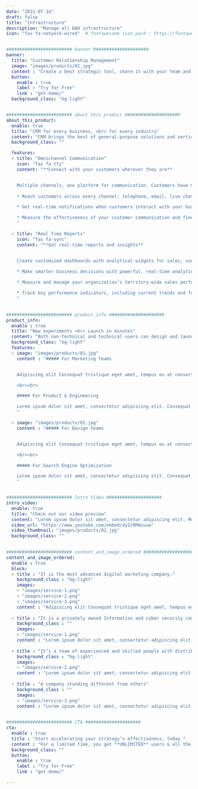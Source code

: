 ```yaml
---
date: "2021-07-14"
draft: false
title: "Infrastructure"
description: "Manage all DAO infrastructure"
icon: "fas fa-network-wired"  # fontawesome icon pack : https://fontawesome.com/icons/


######################### banner #####################
banner:
  title: "Customer Relationship Management"
  image: "images/products/01.jpg"
  content : "Create a best strategic tool, share it with your team and ensure it’s on track with intuitive dashboards. Simple enough with the sophistication and flexibility to meet the needs"
  button:
    enable : true
    label : "Try for Free"
    link : "get-demo/"
  background_class: "bg-light"


######################### about this product #####################
about_this_product:
  enable: true
  title: "CRM for every business, <br> for every industry"
  content: "CRM brings the best of general-purpose solutions and vertical solutions under one roof. We're empowering you to redesign the user interface of the CRM, and create a personalized instance that meets your specific requirements and preferences"
  background_class: ""

  features:
  - title: "Omnichannel Communication"
    icon: "fas fa-tty"
    content: "**Connect with your customers wherever they are**


    Multiple channels, one platform for communication. Customers have more ways to interact with businesses than ever before.
    
    * Reach customers across every channel: telephone, email, live chat, and social media

    * Get real-time notifications when customers interact with your business

    * Measure the effectiveness of your customer communication and find the best time and channel to reach out to your customers
    "

  - title: "Real Time Reports"
    icon: "fas fa-sync"
    content: "**Get real-time reports and insights**


    Create customized dashboards with analytical widgets for sales, such as charts, target meters, KPIs, and funnels.
    
    * Make smarter business decisions with powerful, real-time analytics

    * Measure and manage your organization’s territory-wide sales performance

    * Track key performance indicators, including current trends and future predictions
    "

      
######################### product_info #####################
product_info:
  enable : true
  title: "New experiments <br> Launch in minutes"
  content: "Both non-technical and technical users can design and launch new experiments quickly. Distinctio cumque totam explicabo, quia minima quae esse! Laudantium impedit ratione dignissimos."
  background_class: "bg-light"
  features:
  - image: "images/products/01.jpg"
    content : "##### For Marketing Teams


    Adipiscing elit Consequat tristique eget amet, tempus eu at consecttur. Leo facilisi nunc viverra tellus. Ac laoreet sit vel consquat. consectetur adipiscing elit. tempus eu at consecttur.

    <br><br>

    ##### For Product & Engineering

    Lorem ipsum dolor sit amet, consectetur adipiscing elit. Consequat tristique eget amet, tempus eu at consecttur. Leo facilisi nunc viverra tellus. Ac laoreet sit vel consquat.
    "

  - image: "images/products/02.jpg"
    content : "##### For Design Teams


    Adipiscing elit Consequat tristique eget amet, tempus eu at consecttur. Leo facilisi nunc viverra tellus. Ac laoreet sit vel consquat. consectetur adipiscing elit. tempus eu at consecttur.

    <br><br>

    ##### For Search Engine Optimization

    Lorem ipsum dolor sit amet, consectetur adipiscing elit. Consequat tristique eget amet, tempus eu at consecttur. Leo facilisi nunc viverra tellus. Ac laoreet sit vel consquat.
    "


######################### Intro Video #####################
intro_video:
  enable: true
  title: "Check out our video preview"
  content: "Lorem ipsum dolor sit amet, consectetur adipiscing elit. Morbi egestas Werat viverra id et aliquet. vulputate egestas sollicitudin."
  video_url: "https://www.youtube.com/embed/dyZcRRWiuuw"
  video_thumbnail: "images/products/02.jpg"
  background_class: ""

      
######################### content_and_image_ordered #####################
content_and_image_ordered:
  enable : true
  block:
  - title : "It is the most advanced digital marketing company."
    background_class : "bg-light"
    images:
    - "images/service-1.png"
    - "images/service-2.png"
    - "images/service-3.png"
    content : "Adipiscing elit Consequat tristique eget amet, tempus eu at consecttur. Leo facilisi nunc viverra tellus. Ac laoreet sit vel consquat. consectetur adipiscing elit. Consequat tristique eget amet, tempus eu at consecttur. Leo facilisi nunc viverra tellus. Ac laoreet sit vel consquat."
      
  - title : "It is a privately owned Information and cyber security company"
    background_class : ""
    images:
    - "images/service-1.png"
    content : "Lorem ipsum dolor sit amet, consectetur adipiscing elit. Consequat tristique eget amet, tempus eu at consecttur. Leo facilisi nunc viverra tellus. Ac laoreet sit vel consquat. consectetur adipiscing elit. Consequat tristique eget amet, tempus eu at consecttur. Leo facilisi nunc viverra tellus. Ac laoreet sit vel consquat."
      
  - title : "It’s a team of experienced and skilled people with distributions"
    background_class : "bg-light"
    images:
    - "images/service-2.png"
    content : "Lorem ipsum dolor sit amet, consectetur adipiscing elit. Consequat tristique eget amet, tempus eu at consecttur. Leo facilisi nunc viverra tellus. Ac laoreet sit vel consquat. consectetur adipiscing elit. Consequat tristique eget amet, tempus eu at consecttur. Leo facilisi nunc viverra tellus. Ac laoreet sit vel consquat."
      
  - title : "A company standing different from others"
    background_class : ""
    images:
    - "images/service-3.png"
    content : "Lorem ipsum dolor sit amet, consectetur adipiscing elit. Consequat tristique eget amet, tempus eu at consecttur. Leo facilisi nunc viverra tellus. Ac laoreet sit vel consquat. consectetur adipiscing elit. Consequat tristique eget amet, tempus eu at consecttur. Leo facilisi nunc viverra tellus. Ac laoreet sit vel consquat."

      
######################### CTA #####################
cta:
  enable : true
  title : "Start accelerating your strategy’s effectiveness, today."
  content : "For a limited time, you get **UNLIMITED** users & all the features available inside the platform!"
  background_class: ""
  button:
    enable : true
    label : "Try for Free"
    link : "get-demo/"

---
```

